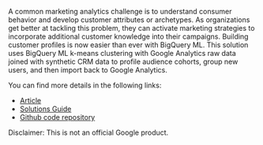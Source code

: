 A common marketing analytics challenge is to understand consumer behavior and develop customer attributes or archetypes. As organizations get better at tackling this problem, they can activate marketing strategies to incorporate additional customer knowledge into their campaigns. Building customer profiles is now easier than ever with BigQuery ML.  This solution uses BigQuery ML k-means clustering with Google Analytics raw data joined with synthetic CRM data to profile audience cohorts, group new users, and then import back to Google Analytics.  


You can find more details in the following links:

- [Article](https://towardsdatascience.com/how-to-build-audience-clusters-with-website-data-using-bigquery-ml-6b604c6a084c) 
- [Solutions Guide](https://cloud.google.com/architecture/building-k-means-clustering-model) 
- [Github code repository](https://github.com/GoogleCloudPlatform/analytics-componentized-patterns/blob/master/retail/clustering/bqml/bqml_scaled_clustering.ipynb) 

Disclaimer: This is not an official Google product.